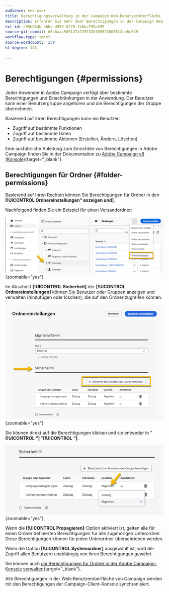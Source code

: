 ```yaml
---
audience: end-user
title: Berechtigungsverwaltung in der Campaign Web-Benutzeroberfläche
description: Erfahren Sie mehr über Berechtigungen in der Campaign Web-Benutzeroberfläche
exl-id: c95b854b-ebbe-4985-8f75-fb6bc795a399
source-git-commit: d6c6aac9d9127a770732b709873008613ae8c639
workflow-type: tm+mt
source-wordcount: '239'
ht-degree: 14%

---
```


# Berechtigungen {#permissions}

Jeder Anwender in Adobe Campaign verfügt über bestimmte Berechtigungen und Einschränkungen in der Anwendung. Der Benutzer kann einer Benutzergruppe angehören und die Berechtigungen der Gruppe übernehmen.

Basierend auf ihren Berechtigungen kann ein Benutzer:

* Zugriff auf bestimmte Funktionen
* Zugriff auf bestimmte Daten
* Zugriff auf bestimmte Aktionen (Erstellen, Ändern, Löschen)

Eine ausführliche Anleitung zum Einrichten von Berechtigungen in Adobe Campaign finden Sie in der Dokumentation zu [Adobe Campaign v8 (Konsole)](https://experienceleague.adobe.com/de/docs/campaign/campaign-v8/admin/permissions/gs-permissions){target="_blank"}.

## Berechtigungen für Ordner {#folder-permissions}

Basierend auf Ihren Rechten können Sie Berechtigungen für Ordner in den **[!UICONTROL Ordnereinstellungen“ anzeigen und]**.

Nachfolgend finden Sie ein Beispiel für einen Versandordner:

![Beispiel für Ordnereinstellungen in Adobe Campaign](assets/folder_settings.png){zoomable="yes"}

Im Abschnitt **[!UICONTROL Sicherheit]** der **[!UICONTROL Ordnereinstellungen]** können Sie Benutzer oder Gruppen anzeigen und verwalten (hinzufügen oder löschen), die auf den Ordner zugreifen können.

![Beispiel für Ordnersicherheitseinstellungen in Adobe Campaign](assets/folder_security.png){zoomable="yes"}

Sie können direkt auf die Berechtigungen klicken und sie entweder in &quot;**[!UICONTROL &quot;]** &quot;**[!UICONTROL &quot;]**.

![Beispiel für verweigerte Berechtigungen in Ordnersicherheitseinstellungen](assets/folder_security_denied.png){zoomable="yes"}

Wenn die **[!UICONTROL Propagieren]**-Option aktiviert ist, gelten alle für einen Ordner definierten Berechtigungen für alle zugehörigen Unterordner. Diese Berechtigungen können für jeden Unterordner überschrieben werden.

Wenn die Option **[!UICONTROL Systemordner]** ausgewählt ist, wird der Zugriff allen Benutzern unabhängig von ihren Berechtigungen gewährt.

Sie können auch [die Berechtigungen für Ordner in der Adobe Campaign-Konsole verwalten](https://experienceleague.adobe.com/de/docs/campaign/campaign-v8/admin/permissions/folder-permissions){target="_blank"}.

Alle Berechtigungen in der Web-Benutzeroberfläche von Campaign werden mit den Berechtigungen der Campaign-Client-Konsole synchronisiert.